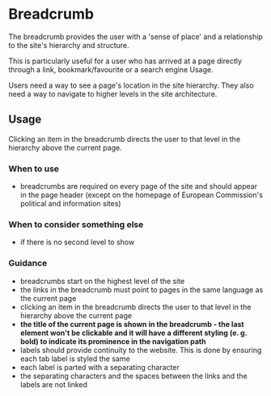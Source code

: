 # Breadcrumb

The breadcrumb provides the user with a 'sense of place' and a relationship to the site's hierarchy and structure.

This is particularly useful for a user who has arrived at a page directly through a link, bookmark/favourite or a search engine Usage.

Users need a way to see a page's location in the site hierarchy. They also need a way to navigate to higher levels in the site architecture.

## Usage

Clicking an item in the breadcrumb directs the user to that level in the hierarchy above the current page.

### When to use

* breadcrumbs are required on every page of the site and should appear in the page header (except on the homepage of European Commission's political and information sites)

### When to consider something else

* if there is no second level to show

### Guidance

* breadcrumbs start on the highest level of the site
* the links in the breadcrumb must point to pages in the same language as the current page
* clicking an item in the breadcrumb directs the user to that level in the hierarchy above the current page
* **the title of the current page is shown in the breadcrumb - the last element won't be clickable and it will have a different styling (e. g. bold) to indicate its prominence in the navigation path**
* labels should provide continuity to the website. This is done by ensuring each tab label is styled the same
* each label is parted with a separating character
* the separating characters and the spaces between the links and the labels are not linked
